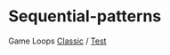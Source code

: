 Sequential-patterns
==================
Game Loops
   [Classic](https://github.com/victorakamon/sequential-patterns/tree/master/src/gameloop/classic) / [Test](https://github.com/victorakamon/sequential-patterns/tree/master/test/gameloop/classic)
